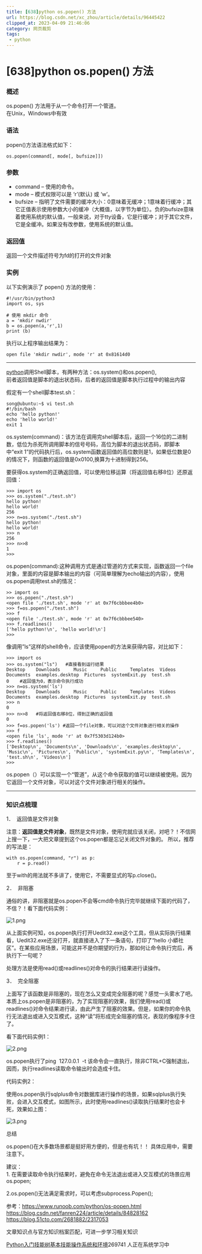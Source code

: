 ```yaml
---
title: [638]python os.popen() 方法
url: https://blog.csdn.net/xc_zhou/article/details/96445422
clipped_at: 2023-04-09 21:46:06
category: 网页裁剪
tags: 
 - python
---
```



# [638]python os.popen() 方法

### 概述

os.popen() 方法用于从一个命令打开一个管道。  
在Unix，Windows中有效

### 语法

popen()方法语法格式如下：

```
os.popen(command[, mode[, bufsize]])
```

### 参数

*   command – 使用的命令。
*   mode – 模式权限可以是 ‘r’(默认) 或 ‘w’。
*   bufsize – 指明了文件需要的缓冲大小：0意味着无缓冲；1意味着行缓冲；其它正值表示使用参数大小的缓冲（大概值，以字节为单位）。负的bufsize意味着使用系统的默认值，一般来说，对于tty设备，它是行缓冲；对于其它文件，它是全缓冲。如果没有改参数，使用系统的默认值。

### 返回值

返回一个文件描述符号为fd的打开的文件对象

### 实例

以下实例演示了 popen() 方法的使用：

```
#!/usr/bin/python3
import os, sys

# 使用 mkdir 命令
a = 'mkdir nwdir'
b = os.popen(a,'r',1)
print (b)
```

执行以上程序输出结果为：

```
open file 'mkdir nwdir', mode 'r' at 0x81614d0
```

* * *

[python](https://so.csdn.net/so/search?q=python&spm=1001.2101.3001.7020)调用Shell脚本，有两种方法：os.system()和os.popen(),  
前者返回值是脚本的退出状态码，后者的返回值是脚本执行过程中的输出内容

假定有一个shell脚本test.sh：

```
song@ubuntu:~$ vi test.sh
#!/bin/bash
echo 'hello python!'
echo 'hello world!'
exit 1
```

os.system(command)：该方法在调用完shell脚本后，返回一个16位的二进制数，低位为杀死所调用脚本的信号号码，高位为脚本的退出状态码，即脚本中“exit 1”的代码执行后，os.system函数返回值的高位数则是1，如果低位数是0的情况下，则函数的返回值是0x0100,换算为十进制得到256。

要获得os.system的正确返回值，可以使用位移运算（将返回值右移8位）还原返回值：

```
>>> import os
>>> os.system("./test.sh")
hello python!
hello world!
256
>>> n=os.system("./test.sh")
hello python!
hello world!
>>> n
256
>>> n>>8
1
>>> 
```

os.popen(command):这种调用方式是通过管道的方式来实现，函数返回一个file对象，里面的内容是脚本输出的内容（可简单理解为echo输出的内容），使用os.popen调用test.sh的情况：

```
>> import os
>>> os.popen("./test.sh")
<open file './test.sh', mode 'r' at 0x7f6cbbbee4b0>
>>> f=os.popen("./test.sh")
>>> f
<open file './test.sh', mode 'r' at 0x7f6cbbbee540>
>>> f.readlines()
['hello python!\n', 'hello world!\n']
>>> 
```

像调用”ls”这样的shell命令，应该使用popen的方法来获得内容，对比如下：

```
>>> import os
>>> os.system("ls")   #直接看到运行结果
Desktop    Downloads     Music     Public     Templates  Videos
Documents  examples.desktop  Pictures  systemExit.py  test.sh
0    #返回值为0，表示命令执行成功
>>> n=os.system('ls')
Desktop    Downloads     Music     Public     Templates  Videos
Documents  examples.desktop  Pictures  systemExit.py  test.sh
>>> n
0
>>> n>>8   #将返回值右移8位，得到正确的返回值
0
>>> f=os.popen('ls') #返回一个file对象，可以对这个文件对象进行相关的操作
>>> f
<open file 'ls', mode 'r' at 0x7f5303d124b0>
>>> f.readlines()
['Desktop\n', 'Documents\n', 'Downloads\n', 'examples.desktop\n', 'Music\n', 'Pictures\n', 'Public\n', 'systemExit.py\n', 'Templates\n', 'test.sh\n', 'Videos\n']
>>> 
```

os.popen（）可以实现一个“管道”，从这个命令获取的值可以继续被使用。因为它返回一个文件对象，可以对这个文件对象进行相关的操作。

* * *

### 知识点梳理

1．  返回值是文件对象

注意：**返回值是文件对象**，既然是文件对象，使用完就应该关闭，对吧？！不信网上搜一下，一大把文章提到这个os.popen都是忘记关闭文件对象的。 所以，推荐的写法是：

```
with os.popen(command, "r") as p:
    r = p.read()
```

至于with的用法就不多讲了，使用它，不需要显式的写p.close()。

2．  非阻塞

通俗的讲，非阻塞就是os.popen不会等cmd命令执行完毕就继续下面的代码了，不信？！看下面代码实例：

![1.png](1681047966.assets/1681047966-853207f5d87ca3c3dbc846856d32ae64.png)

从上面实例可知，os.popen执行打开Uedit32.exe这个工具，但从实际执行结果看，Uedit32.exe还没打开，就直接进入了下一条语句，打印了“hello 小蟒社区”。在某些应用场景，可能这并不是你期望的行为，那如何让命令执行完后，再执行下一句呢？

处理方法是使用read()或readlines()对命令的执行结果进行读操作。

3．  完全阻塞

上面写了该函数是非阻塞的，现在怎么又变成完全阻塞的呢？感觉一头雾水了吧。本质上os.popen是非阻塞的，为了实现阻塞的效果，我们使用read()或readlines()对命令结果进行读，由此产生了阻塞的效果。但是，如果你的命令执行无法退出或进入交互模式，这种“读”将形成完全阻塞的情况，表现的像程序卡住了。

看下面代码实例1：

![2.png](1681047966.assets/1681047966-71802a297b6b8d916efbb0c6b4b95cf7.png)

os.popen执行了ping  127.0.0.1  -t 该命令会一直执行，除非CTRL+C强制退出，因而，执行readlines读取命令输出时会造成卡住。

代码实例2：

使用os.popen执行sqlplus命令对数据库进行操作的场景，如果sqlplus执行失败，会进入交互模式，如图所示，此时使用readlines()读取执行结果时也会卡死，效果如上图：

![3.png](1681047966.assets/1681047966-302d145a642c6e51d4b04bbd9cf0d1ca.png)

总结

os.popen()在大多数场景都是挺好用方便的，但是也有坑！！ 具体应用中，需要注意下。

建议：  
1. 在需要读取命令执行结果时，避免在命令无法退出或进入交互模式的场景应用os.popen;

2.os.popen()无法满足需求时，可以考虑subprocess.Popen();

参考：https://www.runoob.com/python/os-popen.html  
https://blog.csdn.net/fanren224/article/details/84828162  
https://blog.51cto.com/2681882/2317053

文章知识点与官方知识档案匹配，可进一步学习相关知识

[Python入门技能树](https://edu.csdn.net/skill/python/python-3-131?utm_source=csdn_ai_skill_tree_blog)[基本技能](https://edu.csdn.net/skill/python/python-3-131?utm_source=csdn_ai_skill_tree_blog)[操作系统和环境](https://edu.csdn.net/skill/python/python-3-131?utm_source=csdn_ai_skill_tree_blog)269741 人正在系统学习中